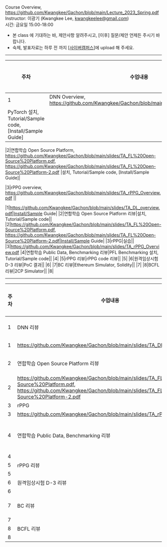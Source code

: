 Course Overview, https://github.com/Kwangkee/Gachon/blob/main/Lecture_2023_Spring.pdf  
Instructor: 이광기 (Kwangkee Lee, kwangkeelee@gmail.com)  
시간: 금요일 15:00-18:00  
- 본 class 에 기대하는 바, 제안사항 알려주시고, [이후] 질문/제안 언제든 주시기 바랍니다.
- 숙제, 발표자료는 하루 전 까지 [[사이버캠퍼스](https://cyber.gachon.ac.kr/course/view.php?id=85330)]에 upload 해 주세요.

***
|주차|수업내용|TA|학생발표|
|---|---|--|--|
|1|DNN Overview, https://github.com/Kwangkee/Gachon/blob/main/slides/TA_DL_overview.pdf
|PyTorch 설치, Tutorial/Sample code, [Install/Sample Guide]|

|2|연합학습 Open Source Platform, 
https://github.com/Kwangkee/Gachon/blob/main/slides/TA_FL%20Open-Source%20Platform.pdf, 
https://github.com/Kwangkee/Gachon/blob/main/slides/TA_FL%20Open-Source%20Platform-2.pdf
|설치, Tutorial/Sample code, [Install/Sample Guide]|

|3|rPPG overview, https://github.com/Kwangkee/Gachon/blob/main/slides/TA_rPPG_Overview.pdf
||

|1|https://github.com/Kwangkee/Gachon/blob/main/slides/TA_DL_overview.pdf|Install/Sample Guide|
|2|연합학습 Open Source Platform 리뷰|설치, Tutorial/Sample code||
|2|https://github.com/Kwangkee/Gachon/blob/main/slides/TA_FL%20Open-Source%20Platform.pdf, https://github.com/Kwangkee/Gachon/blob/main/slides/TA_FL%20Open-Source%20Platform-2.pdf|Install/Sample Guide|
|3|rPPG|실습||
|3|https://github.com/Kwangkee/Gachon/blob/main/slides/TA_rPPG_Overview.pdf
|4|연합학습 Public Data, Benchmarking 리뷰|PFL Benchmarking 설치, Tutorial/Sample code||
|4|
|5|rPPG 리뷰|rPPG code 리뷰||
|5|
|6|원격임상시험 D-3 리뷰|PoC 결과||
|6|
|7|BC 리뷰|Ethereum Simulator, Solidity||
|7|
|8|BCFL 리뷰|2CP Simulator||
|8|

***
|주차|수업내용|TA|학생발표|
|---|---|--|--|
|1|DNN 리뷰|PyTorch 설치, Tutorial/Sample code||
|1|https://github.com/Kwangkee/Gachon/blob/main/slides/TA_DL_overview.pdf|Install/Sample Guide|
|2|연합학습 Open Source Platform 리뷰|설치, Tutorial/Sample code||
|2|https://github.com/Kwangkee/Gachon/blob/main/slides/TA_FL%20Open-Source%20Platform.pdf, https://github.com/Kwangkee/Gachon/blob/main/slides/TA_FL%20Open-Source%20Platform-2.pdf|Install/Sample Guide|
|3|rPPG|실습||
|3|https://github.com/Kwangkee/Gachon/blob/main/slides/TA_rPPG_Overview.pdf
|4|연합학습 Public Data, Benchmarking 리뷰|PFL Benchmarking 설치, Tutorial/Sample code||
|4|
|5|rPPG 리뷰|rPPG code 리뷰||
|5|
|6|원격임상시험 D-3 리뷰|PoC 결과||
|6|
|7|BC 리뷰|Ethereum Simulator, Solidity||
|7|
|8|BCFL 리뷰|2CP Simulator||
|8|


